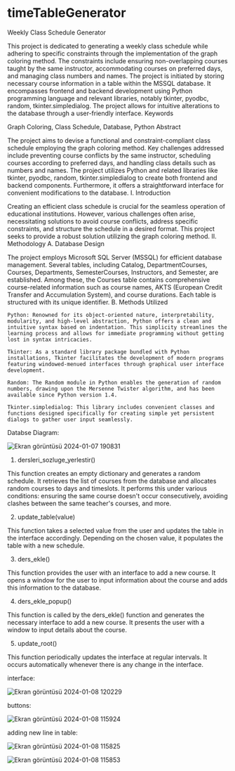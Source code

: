 # timeTableGenerator
Weekly Class Schedule Generator

This project is dedicated to generating a weekly class schedule while adhering to specific constraints through the implementation of the graph coloring method. The constraints include ensuring non-overlapping courses taught by the same instructor, accommodating courses on preferred days, and managing class numbers and names. The project is initiated by storing necessary course information in a table within the MSSQL database. It encompasses frontend and backend development using Python programming language and relevant libraries, notably tkinter, pyodbc, random, tkinter.simpledialog. The project allows for intuitive alterations to the database through a user-friendly interface.
Keywords

Graph Coloring, Class Schedule, Database, Python
Abstract

The project aims to devise a functional and constraint-compliant class schedule employing the graph coloring method. Key challenges addressed include preventing course conflicts by the same instructor, scheduling courses according to preferred days, and handling class details such as numbers and names. The project utilizes Python and related libraries like tkinter, pyodbc, random, tkinter.simpledialog to create both frontend and backend components. Furthermore, it offers a straightforward interface for convenient modifications to the database.
I. Introduction

Creating an efficient class schedule is crucial for the seamless operation of educational institutions. However, various challenges often arise, necessitating solutions to avoid course conflicts, address specific constraints, and structure the schedule in a desired format. This project seeks to provide a robust solution utilizing the graph coloring method.
II. Methodology
A. Database Design

The project employs Microsoft SQL Server (MSSQL) for efficient database management. Several tables, including Catalog, DepartmentCourses, Courses, Departments, SemesterCourses, Instructors, and Semester, are established. Among these, the Courses table contains comprehensive course-related information such as course names, AKTS (European Credit Transfer and Accumulation System), and course durations. Each table is structured with its unique identifier.
B. Methods Utilized

    Python: Renowned for its object-oriented nature, interpretability, modularity, and high-level abstraction, Python offers a clean and intuitive syntax based on indentation. This simplicity streamlines the learning process and allows for immediate programming without getting lost in syntax intricacies.

    Tkinter: As a standard library package bundled with Python installations, Tkinter facilitates the development of modern programs featuring windowed-menued interfaces through graphical user interface development.

    Random: The Random module in Python enables the generation of random numbers, drawing upon the Mersenne Twister algorithm, and has been available since Python version 1.4.

    Tkinter.simpledialog: This library includes convenient classes and functions designed specifically for creating simple yet persistent dialogs to gather user input seamlessly.

Databse Diagram:


![Ekran görüntüsü 2024-01-07 190831](https://github.com/tahsinsylmz/timeTableGenerator/assets/94257932/fef24d8b-bd17-43a2-abc8-0b7fc2a39a20)



1. dersleri_sozluge_yerlestir()

This function creates an empty dictionary and generates a random schedule. It retrieves the list of courses from the database and allocates random courses to days and timeslots. It performs this under various conditions: ensuring the same course doesn't occur consecutively, avoiding clashes between the same teacher's courses, and more.

2. update_table(value)

This function takes a selected value from the user and updates the table in the interface accordingly. Depending on the chosen value, it populates the table with a new schedule.

3. ders_ekle()

This function provides the user with an interface to add a new course. It opens a window for the user to input information about the course and adds this information to the database.

4. ders_ekle_popup()

This function is called by the ders_ekle() function and generates the necessary interface to add a new course. It presents the user with a window to input details about the course.

5. update_root()

This function periodically updates the interface at regular intervals. It occurs automatically whenever there is any change in the interface.


interface: 

![Ekran görüntüsü 2024-01-08 120229](https://github.com/tahsinsylmz/timeTableGenerator/assets/94257932/e8c568c4-45a1-4942-86a5-d5c136388661)


buttons: 

![Ekran görüntüsü 2024-01-08 115924](https://github.com/tahsinsylmz/timeTableGenerator/assets/94257932/20eaa0fb-ebce-495a-a1ef-118eb0de3b98)



adding new line in table:



![Ekran görüntüsü 2024-01-08 115825](https://github.com/tahsinsylmz/timeTableGenerator/assets/94257932/4e43846d-1217-48a8-af9f-dcd1ac6c32aa)

![Ekran görüntüsü 2024-01-08 115853](https://github.com/tahsinsylmz/timeTableGenerator/assets/94257932/5c4c9e18-3d70-4184-ba4d-1d267a9772c9)

